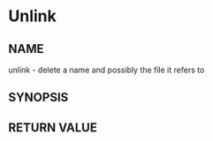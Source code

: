 # Unlink
## NAME
unlink - delete a name and possibly the file it refers to
## SYNOPSIS

## RETURN VALUE
